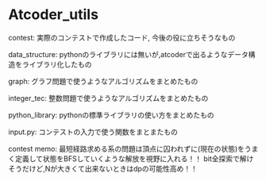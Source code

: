 # Atcoder_utils

contest: 実際のコンテストで作成したコード, 今後の役に立ちそうなもの

data_structure: pythonのライブラリには無いが,atcoderで出るようなデータ構造をライブラリ化したもの

graph: グラフ問題で使うようなアルゴリズムをまとめたもの

integer_tec: 整数問題で使うようなアルゴリズムをまとめたもの

python_library: pythonの標準ライブラリの使い方をまとめたもの

input.py: コンテストの入力で使う関数をまとまたもの

contest memo:
  最短経路求める系の問題は頂点に囚われずに(現在の状態)をうまく定義して状態をBFSしていくような解放を視野に入れる！！
  bit全探索で解けそうだけど,Nが大きくて出来ないときはdpの可能性高め！！

